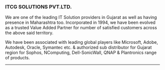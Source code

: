 ### **ITCG SOLUTIONS PVT.LTD.**

We are one of the leading IT Solution providers in Gujarat as well as having presence in Maharashtra too. Incorporated in 1994, we have been evolved as a trusted Value Added Partner for number of satisfied customers across the above said territory.

We have been associated with leading global players like Microsoft, Adobe, Autodesk, Oracle, Symantec etc. & authorized sub distributor for Gujarat region for Sophos, NComputing, Dell-SonicWall, QNAP & Plantronics range of products.

---

